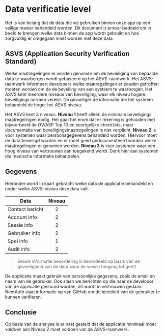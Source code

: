 # Data verificatie level

Het is van belang dat de data die wij gebruiken binnen onze app op een veilige manier behandeld worden. Dit document is ervoor bedoeld om in beeld te brengen welke data binnen de app wordt gebruikt en hoe zorgvuldig er omgegaan moet worden met deze data. 

## ASVS (Application Security Verification Standard)

Welke maatregelingen er worden genomen om de beveiliging van bepaalde data te waarborgen wordt gebaseerd op het ASVS-raamwerk. Het ASVS-raamwerk informeert developers welke maatregelingen er zouden getroffen moeten worden om de de beveiling van een systeem te waarborgen. Het ASVS kent meerdere niveaus van beveiliging, waar elk niveau hogere beveiligings normen vereist. De gevoeliger de informatie die het systeem behandeld de hoger het ASVS niveau.

Het ASVS kent 3 niveaus. **Niveau 1** heeft alleen de minimale beveiligings maatregelingen nodig. Het gaat het erom dat er rekening is gehouden met bijvoorbeeld de OWASP Top 10 en soortgelijke checklists, maar documentatie van beveiligingsmaatregelingen is niet verplicht. **Niveau 2** is voor systemen waar persoonsgegevens behandeld worden. Hiervoor moet de data beveiligd worden en er moet goed gedocumenteerd worden welke maatregelingen er genomen worden. **Niveau 3** is voor systemen waar een hoog niveau van vertrouwen aan toegekend wordt. Denk hier aan systemen die medische informatie behandelen.

## Gegevens

Hieronder wordt in kaart gebracht welke data de applicatie behandeld en onder welke ASVS-niveau deze data valt.

| Data | Niveau |
| -- | :--: |
| Contact bericht | 2 |
| Account info | 2 |
| Sessie info | 2 |
| Gebruiker info | 2 |
| Spel info | 1 |
| Audit info | 2 |

> Sessie informatie beoordeling is beoordeeld op basis van de gevoeligheid van de data waar de sessie toegang tot geeft

De applicatie maakt gebruik van persoonlijke gegevens, zoals de email en naam van de gebruiker. Ook slaan we berichten op die naar de developer van de applicatie gestuurd worden, dit wordt in vertrouwen gedaan. NextAuth slaat informatie op van GitHub om de identiteit van de gebruiker te kunnen verifieren.

## Conclusie

Op basis van de analyse is er vast gesteld dat de applicatie minimaal moet voldoen aan Niveau 2 moet voldoen van de ASVS-raamwerk.
